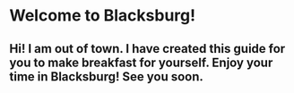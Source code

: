# Welcome to Blacksburg!
##  Hi! I am out of town. I have created this guide for you to make breakfast for yourself. Enjoy your time in Blacksburg! See you soon.
